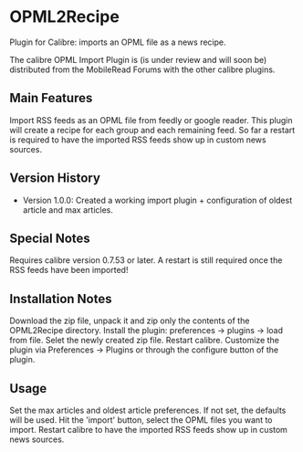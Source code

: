 OPML2Recipe
===========

Plugin for Calibre: imports an OPML file as a news recipe.

The calibre OPML Import Plugin is (is under review and will soon be) distributed from the MobileRead Forums with the other calibre plugins.

Main Features
-------------

Import RSS feeds as an OPML file from feedly or google reader.
This plugin will create a recipe for each group and each remaining feed.
So far a restart is required to have the imported RSS feeds show up in custom news sources.

Version History
---------------
* Version 1.0.0: Created a working import plugin + configuration of oldest article and max articles.

Special Notes
-------------

Requires calibre version 0.7.53 or later.
A restart is still required once the RSS feeds have been imported!

Installation Notes
------------------

Download the zip file, unpack it and zip only the contents of the OPML2Recipe directory. Install the plugin: preferences -> plugins -> load from file. Selet the newly created zip file.
Restart calibre.
Customize the plugin via Preferences -> Plugins or through the configure button of the plugin.

Usage
-----

Set the max articles and oldest article preferences. If not set, the defaults will be used.
Hit the 'import' button, select the OPML files you want to import.
Restart calibre to have the imported RSS feeds show up in custom news sources.
